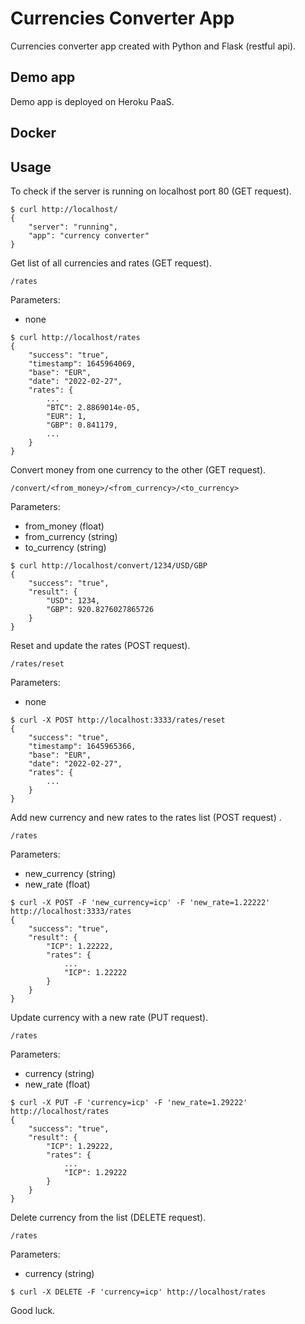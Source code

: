 # Currencies Converter App

Currencies converter app created with Python and Flask (restful api).

## Demo app

Demo app is deployed on Heroku PaaS.

## Docker


## Usage

To check if the server is running on localhost port 80 (GET request).

```commandline
$ curl http://localhost/
{
    "server": "running",
    "app": "currency converter"
}
```

Get list of all currencies and rates (GET request).

```commandline
/rates
```

Parameters:
- none

```commandline
$ curl http://localhost/rates
{
    "success": "true",
    "timestamp": 1645964069,
    "base": "EUR",
    "date": "2022-02-27",
    "rates": {
        ...
        "BTC": 2.8869014e-05,
        "EUR": 1,
        "GBP": 0.841179,
        ...
    }
}
```

Convert money from one currency to the other (GET request).

```commandline
/convert/<from_money>/<from_currency>/<to_currency>
```

Parameters: 
- from_money (float)
- from_currency (string)
- to_currency (string)

```commandline
$ curl http://localhost/convert/1234/USD/GBP
{
    "success": "true",
    "result": {
        "USD": 1234,
        "GBP": 920.8276027865726
    }
}
```

Reset and update the rates (POST request).

`/rates/reset`

Parameters:
- none

```commandline
$ curl -X POST http://localhost:3333/rates/reset
{
    "success": "true",
    "timestamp": 1645965366,
    "base": "EUR",
    "date": "2022-02-27",
    "rates": {
        ...
    }
}
```

Add new currency and new rates to the rates list (POST request) .

`/rates`

Parameters:
- new_currency (string)
- new_rate (float)

```commandline
$ curl -X POST -F 'new_currency=icp' -F 'new_rate=1.22222' http://localhost:3333/rates
{
    "success": "true",
    "result": {
        "ICP": 1.22222,
        "rates": {
            ...
            "ICP": 1.22222
        }
    }
}
```

Update currency with a new rate (PUT request).

`/rates`

Parameters:
- currency (string)
- new_rate (float)

```commandline
$ curl -X PUT -F 'currency=icp' -F 'new_rate=1.29222' http://localhost/rates
{
    "success": "true",
    "result": {
        "ICP": 1.29222,
        "rates": {
            ...
            "ICP": 1.29222
        }
    }
}
```

Delete currency from the list (DELETE request).

`/rates`

Parameters:
- currency (string)

```commandline
$ curl -X DELETE -F 'currency=icp' http://localhost/rates
```

Good luck.